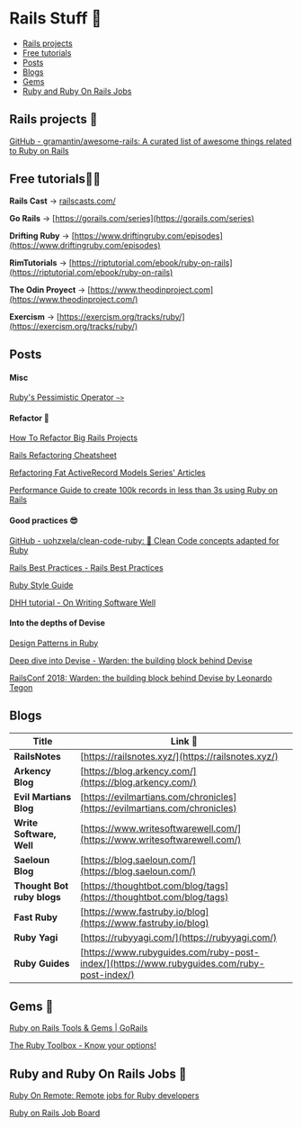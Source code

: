 # Rails Stuff 🚂

* [Rails projects](#-rails-projects)
* [Free tutorials](#free-tutorials)
* [Posts](#posts)
* [Blogs](#blogs)
* [Gems](#gems)
* [Ruby and Ruby On Rails Jobs](#ruby-and-ruby-on-rails-jobs-)

## Rails projects 📌

[GitHub - gramantin/awesome-rails: A curated list of awesome things related to Ruby on Rails](https://github.com/gramantin/awesome-rails#open-source-rails-apps)

## Free tutorials👩‍🏫

**Rails Cast** → [railscasts.com/](http://railscasts.com/)

**Go Rails** → [https://gorails.com/series](https://gorails.com/series)

**Drifting Ruby** → [https://www.driftingruby.com/episodes](https://www.driftingruby.com/episodes)

**RimTutorials** → [https://riptutorial.com/ebook/ruby-on-rails](https://riptutorial.com/ebook/ruby-on-rails)

**The Odin Proyect** → [https://www.theodinproject.com](https://www.theodinproject.com/)

**Exercism** → [https://exercism.org/tracks/ruby/](https://exercism.org/tracks/ruby/)


## Posts

#### Misc

[Ruby's Pessimistic Operator `~>`](https://thoughtbot.com/blog/rubys-pessimistic-operator)

#### Refactor 🔧

  [How To Refactor Big Rails Projects](https://medium.com/shyftplan-techblog/how-to-refactor-big-rails-projects-12fc4e4ddcd2)

  [Rails Refactoring Cheatsheet](https://github.com/slavadev/rails_refactoring_cheatsheet)

  [Refactoring Fat ActiveRecord Models Series' Articles](https://dev.to/vladhilko/series/22841)

  [Performance Guide to create 100k records in less than 3s using Ruby on Rails](https://dev.to/justthev/performance-guide-to-create-100k-records-in-less-than-3s-using-ruby-on-rails-3k07)

#### Good practices 😎

[GitHub - uohzxela/clean-code-ruby: 🛁 Clean Code concepts adapted for Ruby](https://github.com/uohzxela/clean-code-ruby)


[Rails Best Practices - Rails Best Practices](https://rails-bestpractices.com/)

[Ruby Style Guide](https://ruby-style-guide.shopify.dev/#collections)

[DHH tutorial - On Writing Software Well](https://www.youtube.com/playlist?list=PL9wALaIpe0Py6E_oHCgTrD6FvFETwJLlx)


#### Into the depths of Devise

[Design Patterns in Ruby](https://github.com/davidgf/design-patterns-in-ruby)


[Deep dive into Devise - Warden: the building block behind Devise](https://speakerdeck.com/tegon/warden-the-building-block-behind-devise)

[RailsConf 2018: Warden: the building block behind Devise by Leonardo Tegon](https://www.youtube.com/watch?v=QBJ3G40fxHg)

## Blogs

| Title | Link 🔗 |
| --- | --- |
| **RailsNotes** | [https://railsnotes.xyz/](https://railsnotes.xyz/) |
| **Arkency Blog** | [https://blog.arkency.com/](https://blog.arkency.com/) |
| **Evil Martians Blog** | [https://evilmartians.com/chronicles](https://evilmartians.com/chronicles) |
| **Write Software, Well** | [https://www.writesoftwarewell.com/](https://www.writesoftwarewell.com/) |
| **Saeloun Blog** | [https://blog.saeloun.com/](https://blog.saeloun.com/) |
| **Thought Bot ruby blogs** | [https://thoughtbot.com/blog/tags](https://thoughtbot.com/blog/tags) |
| **Fast Ruby** | [https://www.fastruby.io/blog](https://www.fastruby.io/blog) |
| **Ruby Yagi** | [https://rubyyagi.com/](https://rubyyagi.com/) |
| **Ruby Guides** | [https://www.rubyguides.com/ruby-post-index/](https://www.rubyguides.com/ruby-post-index/) |


## Gems 💎

[Ruby on Rails Tools & Gems | GoRails](https://gorails.com/tool_categories/)

[The Ruby Toolbox - Know your options!](https://www.ruby-toolbox.com/)


## **Ruby and Ruby On Rails Jobs** 💼

[Ruby On Remote: Remote jobs for Ruby developers](https://rubyonremote.com/)

[Ruby on Rails Job Board](https://jobs.gorails.com/)
